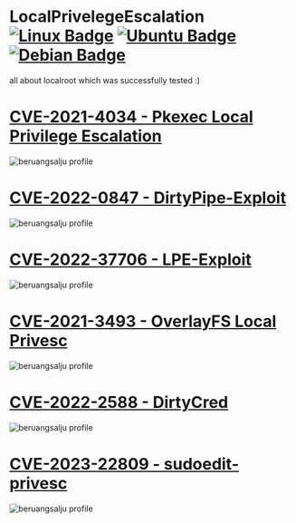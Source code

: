 # LocalPrivelegeEscalation [![Linux Badge](https://img.shields.io/badge/Linux-black?style=flat&logo=linux&link=https://www.linux.org)](https://www.linux.org) [![Ubuntu Badge](https://img.shields.io/badge/Ubuntu-black?style=flat&logo=ubuntu&link=https://ubuntu.com)](https://ubuntu.com) [![Debian Badge](https://img.shields.io/badge/Debian-black?style=flat&logo=debian&link=https://www.debian.org)](https://www.debian.org)
all about localroot which was successfully tested :)


# <a href="https://beruangsalju.github.io/pwnkit">CVE-2021-4034 - Pkexec Local Privilege Escalation</a>
<img src="https://i.ibb.co/m8K1hXp/photo-2023-03-16-09-21-59.jpg" alt="beruangsalju profile">

# <a href="https://beruangsalju.github.io/dirtypipe">CVE-2022-0847 - DirtyPipe-Exploit</a>
<img src="https://i.ibb.co/6Ncj9Z2/photo-2023-03-16-09-35-11.jpg" alt="beruangsalju profile">

# <a href="https://beruangsalju.github.io/lpe.sh">CVE-2022-37706 - LPE-Exploit</a>
<img src="https://i.ibb.co/yysmXZY/photo-2023-03-16-09-37-34.jpg" alt="beruangsalju profile">

# <a href="https://beruangsalju.github.io/overlayfs">CVE-2021-3493 - OverlayFS Local Privesc</a>
<img src="https://i.ibb.co/r39fDGT/photo-2023-03-16-09-43-06.jpg" alt="beruangsalju profile">

# <a href="https://beruangsalju.github.io/exp_file_credential">CVE-2022-2588 - DirtyCred</a>
<img src="https://i.ibb.co/gb1b8Fx/photo-2023-03-16-09-48-53.jpg" alt="beruangsalju profile">

# <a href="https://beruangsalju.github.io/exploit.sh">CVE-2023-22809 - sudoedit-privesc</a>
<img src="https://i.ibb.co/bXbR3T7/photo-2023-03-16-09-51-52.jpg" alt="beruangsalju profile">
